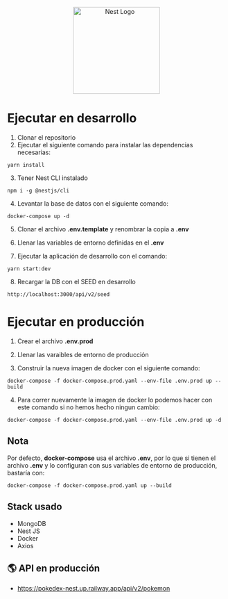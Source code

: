 <p align="center">
  <a href="http://nestjs.com/" target="blank"><img src="https://nestjs.com/img/logo-small.svg" width="200" alt="Nest Logo" /></a>
</p>

# Ejecutar en desarrollo

1. Clonar el repositorio
2. Ejecutar el siguiente comando para instalar las dependencias necesarias:

```
yarn install
```

3. Tener Nest CLI instalado

```
npm i -g @nestjs/cli
```

4.  Levantar la base de datos con el siguiente comando:

```
docker-compose up -d
```

5. Clonar el archivo **.env.template** y renombrar la copia a **.env**

6. Llenar las variables de entorno definidas en el **.env**

7. Ejecutar la aplicación de desarrollo con el comando:

```
yarn start:dev
```

8. Recargar la DB con el SEED en desarrollo

```
http://localhost:3000/api/v2/seed
```

# Ejecutar en producción

1. Crear el archivo **.env.prod**

2. Llenar las varaibles de entorno de producción

3. Construir la nueva imagen de docker con el siguiente comando:

```
docker-compose -f docker-compose.prod.yaml --env-file .env.prod up --build
```

4. Para correr nuevamente la imagen de docker lo podemos hacer con este comando si no hemos hecho ningun cambio:

```
docker-compose -f docker-compose.prod.yaml --env-file .env.prod up -d
```

## Nota

Por defecto, **docker-compose** usa el archivo **.env**, por lo que si tienen el archivo **.env** y lo configuran con sus variables de entorno de producción, bastaría con:

```
docker-compose -f docker-compose.prod.yaml up --build
```

## Stack usado

- MongoDB
- Nest JS
- Docker
- Axios

## 🌎 API en producción

- https://pokedex-nest.up.railway.app/api/v2/pokemon

